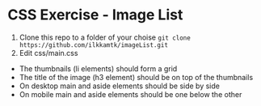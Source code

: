 # CSS Exercise - Image List

1. Clone this repo to a folder of your choise `git clone https://github.com/ilkkamtk/imageList.git`
2. Edit css/main.css
  * The thumbnails (li elements) should form a grid
  * The title of the image (h3 element) should be on top of the thumbnails
  * On desktop main and aside elements should be side by side
  * On mobile main and aside elements should be one below the other
